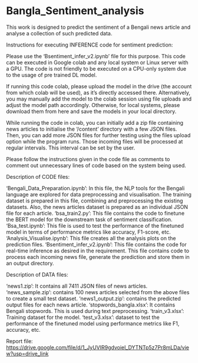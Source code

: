 # Bangla_Sentiment_analysis
This work is designed to predict the sentiment of a Bengali news article and analyse a collection of such predicted data.

Instructions for executing INFERENCE code for sentiment prediction:

Please use the ‘Bsentiment_infer_v2.ipynb’ file for this purpose. This code can be executed in Google colab and any local system or Linux server with a GPU. The code is not friendly to be executed on a CPU-only system due to the usage of pre trained DL model.

If running this code colab, please upload the model in the drive (the account from which colab will be used), as it’s directly accessed there. Alternatively, you may manually add the model to the colab session using file uploads and adjust the model path accordingly. Otherwise, for local systems, please download them from here and save the models in your local directory.

While running the code in colab, you can initially add a zip file containing news articles to initialise the ‘/content’ directory with a few JSON files. Then, you can add more JSON files for further testing using the files upload option while the program runs. Those incoming files will be processed at regular intervals. This interval can be set by the user.

Please follow the instructions given in the code file as comments to comment out unnecessary lines of code based on the system being used.


Description of CODE files:

‘Bengali_Data_Preparation.ipynb’: In this file, the NLP tools for the Bengali language are explored for data preprocessing and visualisation. The training dataset is prepared in this file, combining and preprocessing the existing datasets. Also, the news articles dataset is prepared as an individual JSON file for each article.
‘bsa_train2.py’: This file contains the code to finetune the BERT model for the downstream task of sentiment classification.
‘Bsa_test.ipynb’: This file is used to test the performance of the finetuned model in terms of performance metrics like accuracy, F1-score, etc.
‘Analysis_Visualise.ipynb’: This file creates all the analysis plots on the prediction files.
‘Bsentiment_infer_v2.ipynb’: This file contains the code for real-time inference as desired in the requirement. This file contains code to process each incoming news file, generate the prediction and store them in an output directory.


Description of DATA files:

‘news1.zip’: It contains all 7411 JSON files of news articles.
‘news_sample.zip’: contains 100 news articles selected from the above files to create a small test dataset.
‘news1_output.zip’: contains the predicted output files for each news article.
‘stopwords_bangla.xlsx’: It contains Bengali stopwords. This is used during text preprocessing.
‘train_v3.xlsx’: Training dataset for the model.
‘test_v3.xlsx’: dataset to test the performance of the finetuned model using performance metrics like F1, accuracy, etc.

Report file:
https://drive.google.com/file/d/1_JyUVIR9gdvoiel_DYTNTp5z7Pr8mLDa/view?usp=drive_link

